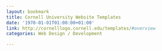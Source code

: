 ```yaml
---
layout: bookmark
title: Cornell University Website Templates
date: '1970-01-01T01:00:00+01:00'
link: http://cornelllogo.cornell.edu/templates/#overview
categories: Web Design / Development

---
```


